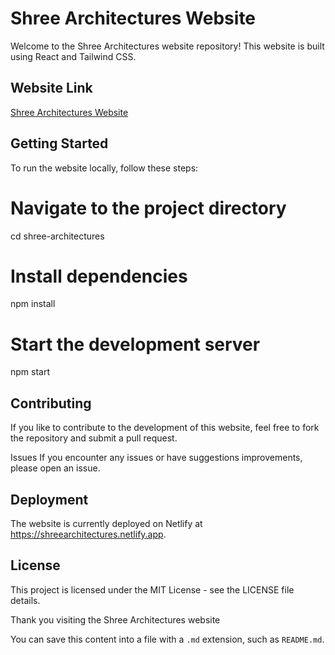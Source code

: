 # Shree Architectures Website

Welcome to the Shree Architectures website repository! This website is built using React and Tailwind CSS.

## Website Link

[Shree Architectures Website](https://shreearchitectures.netlify.app)

## Getting Started

To run the website locally, follow these steps:


# Navigate to the project directory
cd shree-architectures

# Install dependencies
npm install

# Start the development server
npm start

## Contributing
If you like to contribute to the development of this website, feel free to fork the repository and submit a pull request.

Issues
If you encounter any issues or have suggestions improvements, please open an issue.

## Deployment
The website is currently deployed on Netlify at https://shreearchitectures.netlify.app.

## License
This project is licensed under the MIT License - see the LICENSE file details.

Thank you visiting the Shree Architectures website

You can save this content into a file with a `.md` extension, such as `README.md`.
